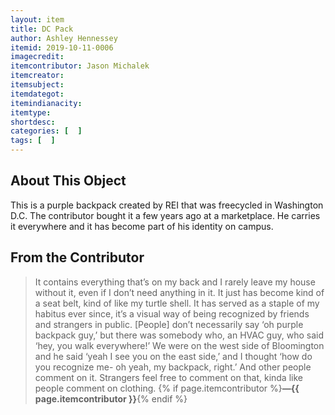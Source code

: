 ```yaml
---
layout: item
title: DC Pack
author: Ashley Hennessey
itemid: 2019-10-11-0006
imagecredit: 
itemcontributor: Jason Michalek
itemcreator: 
itemsubject: 
itemdategot: 
itemindianacity:
itemtype: 
shortdesc: 
categories: [  ]
tags: [  ]
---
```

## About This Object

This is a purple backpack created by REI that was freecycled in Washington D.C. The contributor bought it a few years ago at a marketplace. He carries it everywhere and it has become part of his identity on campus.

## From the Contributor

>It contains everything that’s on my back and I rarely leave my house without it, even if I don’t need anything in it. It just has become kind of a seat belt, kind of like my turtle shell. It has served as a staple of my habitus ever since, it’s a visual way of being recognized by friends and strangers in public. [People] don’t necessarily say ‘oh purple backpack guy,’ but there was somebody who, an HVAC guy, who said ‘hey, you walk everywhere!’ We were on the west side of Bloomington and he said ‘yeah I see you on the east side,’ and I thought ‘how do you recognize me- oh yeah, my backpack, right.’ And other people comment on it. Strangers feel free to comment on that, kinda like people comment on clothing. {% if page.itemcontributor %}**—{{ page.itemcontributor }}**{% endif %}